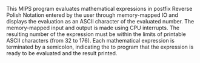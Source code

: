This MIPS program evaluates mathematical expressions in postfix Reverse Polish Notation entered by the user through memory-mapped IO and displays the evaluation as an ASCII character of the evaluated number. The memory-mapped input and output is made using CPU interrupts. The resulting number of the expression must be within the limits of printable ASCII characters (from 32 to 176). Each mathematical expression is terminated by a semicolon, indicating the to program that the expression is ready to be evaluated and the result printed.
